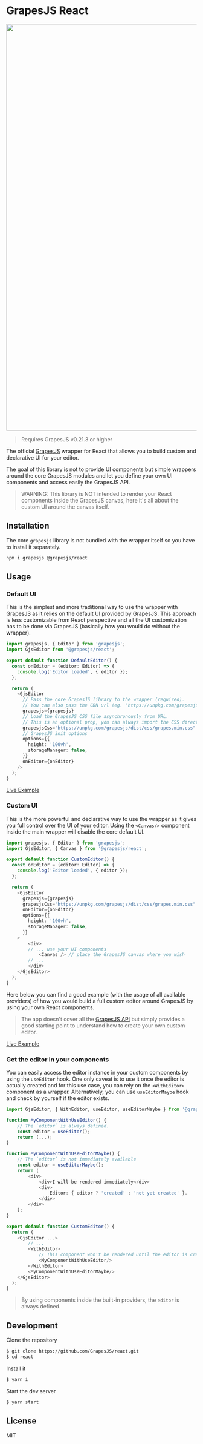 # GrapesJS React

<img width="1075" src="https://github.com/GrapesJS/react/assets/11614725/48e11928-25c4-42d7-b245-bea50b43b6ec">

> Requires GrapesJS v0.21.3 or higher

The official [GrapesJS](https://grapesjs.com) wrapper for React that allows you to build custom and declarative UI for your editor.

The goal of this library is not to provide UI components but simple wrappers around the core GrapesJS modules and let you define your own UI components and access easily the GrapesJS API.

> WARNING: This library is NOT intended to render your React components inside the GrapesJS canvas, here it's all about the custom UI around the canvas itself.



## Installation

The core `grapesjs` library is not bundled with the wrapper itself so you have to install it separately.

```sh
npm i grapesjs @grapesjs/react
```





## Usage

### Default UI

This is the simplest and more traditional way to use the wrapper with GrapesJS as it relies on the default UI provided by GrapesJS. This approach is less customizable from React perspective and all the UI customization has to be done via GrapesJS (basically how you would do without the wrapper).

```ts
import grapesjs, { Editor } from 'grapesjs';
import GjsEditor from '@grapesjs/react';

export default function DefaultEditor() {
  const onEditor = (editor: Editor) => {
    console.log('Editor loaded', { editor });
  };

  return (
    <GjsEditor
      // Pass the core GrapesJS library to the wrapper (required).
      // You can also pass the CDN url (eg. "https://unpkg.com/grapesjs")
      grapesjs={grapesjs}
      // Load the GrapesJS CSS file asynchronously from URL.
      // This is an optional prop, you can always import the CSS directly in your JS if you wish.
      grapesjsCss="https://unpkg.com/grapesjs/dist/css/grapes.min.css"
      // GrapesJS init options
      options={{
        height: '100vh',
        storageManager: false,
      }}
      onEditor={onEditor}
    />
  );
}
```
[Live Example](https://stackblitz.com/edit/grapesjs-react-default-ui)


### Custom UI

This is the more powerful and declarative way to use the wrapper as it gives you full control over the UI of your editor. Using the `<Canvas/>` component inside the main wrapper will disable the core default UI.

```ts
import grapesjs, { Editor } from 'grapesjs';
import GjsEditor, { Canvas } from '@grapesjs/react';

export default function CustomEditor() {
  const onEditor = (editor: Editor) => {
    console.log('Editor loaded', { editor });
  };

  return (
    <GjsEditor
      grapesjs={grapesjs}
      grapesjsCss="https://unpkg.com/grapesjs/dist/css/grapes.min.css"
      onEditor={onEditor}
      options={{
        height: '100vh',
        storageManager: false,
      }}
    >
        <div>
        // ... use your UI components
            <Canvas /> // place the GrapesJS canvas where you wish
        // ...
        </div>
    </GjsEditor>
  );
}
```
Here below you can find a good example (with the usage of all available providers) of how you would build a full custom editor around GrapesJS by using your own React components.

> The app doesn't cover all the [GrapesJS API](https://grapesjs.com/docs/api/) but simply provides a good starting point to understand how to create your own custom editor.

[Live Example](https://stackblitz.com/edit/grapesjs-react-custom-ui)



### Get the editor in your components

You can easily access the editor instance in your custom components by using the `useEditor` hook. One only caveat is to use it once the editor is actually created and for this use case, you can rely on the `<WithEditor>` component as a wrapper. Alternatively, you can use `useEditorMaybe` hook and check by yourself if the editor exists.

```ts
import GjsEditor, { WithEditor, useEditor, useEditorMaybe } from '@grapesjs/react';

function MyComponentWithUseEditor() {
    // The `editor` is always defined.
    const editor = useEditor();
    return (...);
}

function MyComponentWithUseEditorMaybe() {
    // The `editor` is not immediately available
    const editor = useEditorMaybe();
    return (
        <div>
            <div>I will be rendered immediately</div>
            <div>
                Editor: { editor ? 'created' : 'not yet created' }.
            </div>
        </div>
    );
}

export default function CustomEditor() {
  return (
    <GjsEditor ...>
        // ...
        <WithEditor>
            // This component won't be rendered until the editor is created
            <MyComponentWithUseEditor/>
        </WithEditor>
        <MyComponentWithUseEditorMaybe/>
    </GjsEditor>
  );
}
```

> By using components inside the built-in providers, the `editor` is always defined.



## Development

Clone the repository

```sh
$ git clone https://github.com/GrapesJS/react.git
$ cd react
```

Install it

```sh
$ yarn i
```

Start the dev server

```sh
$ yarn start
```


## License

MIT